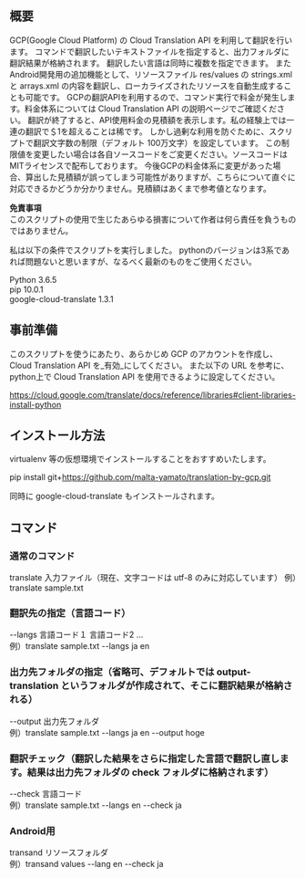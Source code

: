 
## 概要

GCP(Google Cloud Platform) の Cloud Translation API を利用して翻訳を行います。
コマンドで翻訳したいテキストファイルを指定すると、出力フォルダに翻訳結果が格納されます。
翻訳したい言語は同時に複数を指定できます。
またAndroid開発用の追加機能として、リソースファイル res/values の strings.xml と arrays.xml の内容を翻訳し、ローカライズされたリソースを自動生成することも可能です。
GCPの翻訳APIを利用するので、コマンド実行で料金が発生します。料金体系については Cloud Translation API の説明ページでご確認ください。
翻訳が終了すると、API使用料金の見積額を表示します。私の経験上では一連の翻訳で＄1を超えることは稀です。
しかし過剰な利用を防ぐために、スクリプトで翻訳文字数の制限（デフォルト 100万文字）を設定しています。
この制限値を変更したい場合は各自ソースコードをご変更ください。ソースコードはMITライセンスで配布しております。
今後GCPの料金体系に変更があった場合、算出した見積額が誤ってしまう可能性がありますが、こちらについて直ぐに対応できるかどうか分かりません。見積額はあくまで参考値となります。

__免責事項__  
このスクリプトの使用で生じたあらゆる損害について作者は何ら責任を負うものではありません。

私は以下の条件でスクリプトを実行しました。
pythonのバージョンは3系であれば問題ないと思いますが、なるべく最新のものをご使用ください。

Python 3.6.5  
pip 10.0.1  
google-cloud-translate 1.3.1

## 事前準備

このスクリプトを使うにあたり、あらかじめ GCP のアカウントを作成し、Cloud Translation API を_有効_にしてください。
また以下の URL を参考に、python上で Cloud Translation API を使用できるように設定してください。

https://cloud.google.com/translate/docs/reference/libraries#client-libraries-install-python


## インストール方法

virtualenv 等の仮想環境でインストールすることをおすすめいたします。

pip install git+https://github.com/malta-yamato/translation-by-gcp.git

同時に google-cloud-translate もインストールされます。


## コマンド

### 通常のコマンド
translate 入力ファイル（現在、文字コードは utf-8 のみに対応しています）
例）translate sample.txt

### 翻訳先の指定（言語コード）
--langs 言語コード１ 言語コード2 …  
例）translate sample.txt --langs ja en

### 出力先フォルダの指定（省略可、デフォルトでは output-translation というフォルダが作成されて、そこに翻訳結果が格納される）
--output 出力先フォルダ  
例）translate sample.txt --langs ja en --output hoge

### 翻訳チェック（翻訳した結果をさらに指定した言語で翻訳し直します。結果は出力先フォルダの check フォルダに格納されます）
--check 言語コード  
例）translate sample.txt --langs en --check ja

### Android用
transand リソースフォルダ  
例）transand values --lang en --check ja
